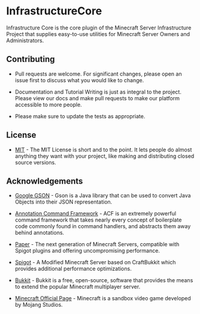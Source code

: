 # InfrastructureCore

Infrastructure Core is the core plugin of the Minecraft Server Infrastructure Project that supplies easy-to-use utilities for Minecraft Server Owners and Administrators.

## Contributing

* Pull requests are welcome. For significant changes, please open an issue first to discuss what you would like to change.

* Documentation and Tutorial Writing is just as integral to the project. Please view our docs and make pull requests to make our platform accessible to more people.

* Please make sure to update the tests as appropriate.

## License

* [MIT](https://choosealicense.com/licenses/mit/) - The MIT License is short and to the point. It lets people do almost anything they want with your project, like making and distributing closed source versions.

## Acknowledgements

* [Google GSON](https://github.com/google/gson) - Gson is a Java library that can be used to convert Java Objects into their JSON representation.

* [Annotation Command Framework](https://github.com/aikar/commands) - ACF is an extremely powerful command framework that takes nearly every concept of boilerplate code commonly found in command handlers, and abstracts them away behind annotations.

* [Paper](https://papermc.io/) - The next generation of Minecraft Servers, compatible with Spigot plugins and offering uncompromising performance.
* [Spigot](https://www.spigotmc.org/) - A Modified Minecraft Server based on CraftBukkit which provides additional performance optimizations.
* [Bukkit](https://dev.bukkit.org/) - Bukkit is a free, open-source, software that provides the means to extend the popular Minecraft multiplayer server.

* [Minecraft Official Page](minecraft.net) - Minecraft is a sandbox video game developed by Mojang Studios.